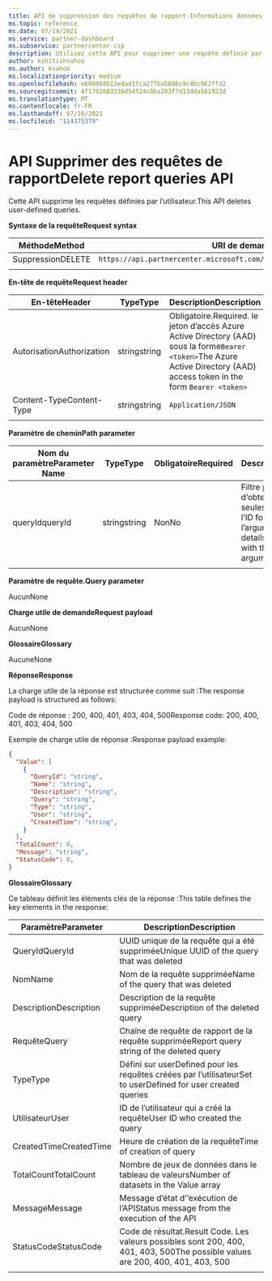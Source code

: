 ```yaml
---
title: API de suppression des requêtes de rapport-Informations données
ms.topic: reference
ms.date: 07/14/2021
ms.service: partner-dashboard
ms.subservice: partnercenter-csp
description: Utilisez cette API pour supprimer une requête définie par l’utilisateur dans les Insights de l’espace partenaires.
author: kshitishsahoo
ms.author: ksahoo
ms.localizationpriority: medium
ms.openlocfilehash: e608068613edad1fca277ba5886c9c4bc962ffd2
ms.sourcegitcommit: 4f1702683336d54f24c0ba283f7d13dda581923d
ms.translationtype: MT
ms.contentlocale: fr-FR
ms.lasthandoff: 07/16/2021
ms.locfileid: "114375379"
---
```

# <a name="delete-report-queries-api"></a><span data-ttu-id="f4bee-103">API Supprimer des requêtes de rapport</span><span class="sxs-lookup"><span data-stu-id="f4bee-103">Delete report queries API</span></span>

<span data-ttu-id="f4bee-104">Cette API supprime les requêtes définies par l’utilisateur.</span><span class="sxs-lookup"><span data-stu-id="f4bee-104">This API deletes user-defined queries.</span></span>

<span data-ttu-id="f4bee-105">**Syntaxe de la requête**</span><span class="sxs-lookup"><span data-stu-id="f4bee-105">**Request syntax**</span></span>

|    <span data-ttu-id="f4bee-106">Méthode</span><span class="sxs-lookup"><span data-stu-id="f4bee-106">Method</span></span>    |    <span data-ttu-id="f4bee-107">URI de demande</span><span class="sxs-lookup"><span data-stu-id="f4bee-107">Request URI</span></span>    |
|    ----    |    ----    |
|    <span data-ttu-id="f4bee-108">Suppression</span><span class="sxs-lookup"><span data-stu-id="f4bee-108">DELETE</span></span>    |    `https://api.partnercenter.microsoft.com/insights/v1/mpn/ScheduledQueries/{queryId}` |
|        |        |

<span data-ttu-id="f4bee-109">**En-tête de requête**</span><span class="sxs-lookup"><span data-stu-id="f4bee-109">**Request header**</span></span>

|    <span data-ttu-id="f4bee-110">En-tête</span><span class="sxs-lookup"><span data-stu-id="f4bee-110">Header</span></span>    |    <span data-ttu-id="f4bee-111">Type</span><span class="sxs-lookup"><span data-stu-id="f4bee-111">Type</span></span>    |    <span data-ttu-id="f4bee-112">Description</span><span class="sxs-lookup"><span data-stu-id="f4bee-112">Description</span></span>    |
|    ----    |    ----    |    ----    |
|    <span data-ttu-id="f4bee-113">Autorisation</span><span class="sxs-lookup"><span data-stu-id="f4bee-113">Authorization</span></span>    |    <span data-ttu-id="f4bee-114">string</span><span class="sxs-lookup"><span data-stu-id="f4bee-114">string</span></span>    |    <span data-ttu-id="f4bee-115">Obligatoire.</span><span class="sxs-lookup"><span data-stu-id="f4bee-115">Required.</span></span> <span data-ttu-id="f4bee-116">le jeton d’accès Azure Active Directory (AAD) sous la forme`Bearer <token>`</span><span class="sxs-lookup"><span data-stu-id="f4bee-116">The Azure Active Directory (AAD) access token in the form `Bearer <token>`</span></span>    |
|    <span data-ttu-id="f4bee-117">Content-Type</span><span class="sxs-lookup"><span data-stu-id="f4bee-117">Content-Type</span></span>    |    <span data-ttu-id="f4bee-118">string</span><span class="sxs-lookup"><span data-stu-id="f4bee-118">string</span></span>    |    `Application/JSON`    |
|        |        |        |

<span data-ttu-id="f4bee-119">**Paramètre de chemin**</span><span class="sxs-lookup"><span data-stu-id="f4bee-119">**Path parameter**</span></span>

|    <span data-ttu-id="f4bee-120">Nom du paramètre</span><span class="sxs-lookup"><span data-stu-id="f4bee-120">Parameter Name</span></span>    |    <span data-ttu-id="f4bee-121">Type</span><span class="sxs-lookup"><span data-stu-id="f4bee-121">Type</span></span>    |    <span data-ttu-id="f4bee-122">Obligatoire</span><span class="sxs-lookup"><span data-stu-id="f4bee-122">Required</span></span>    |    <span data-ttu-id="f4bee-123">Description</span><span class="sxs-lookup"><span data-stu-id="f4bee-123">Description</span></span>    |
|    ----    |    ----    |    ----    |    ----    |
|    <span data-ttu-id="f4bee-124">queryId</span><span class="sxs-lookup"><span data-stu-id="f4bee-124">queryId</span></span>     |    <span data-ttu-id="f4bee-125">string</span><span class="sxs-lookup"><span data-stu-id="f4bee-125">string</span></span>     |    <span data-ttu-id="f4bee-126">Non</span><span class="sxs-lookup"><span data-stu-id="f4bee-126">No</span></span>    |    <span data-ttu-id="f4bee-127">Filtre permettant d’obtenir les détails des seules requêtes avec l’ID fourni dans l’argument</span><span class="sxs-lookup"><span data-stu-id="f4bee-127">Filter to get details of only queries with the ID given in the argument</span></span>     |
|        |        |        |        |

<span data-ttu-id="f4bee-128">**Paramètre de requête.**</span><span class="sxs-lookup"><span data-stu-id="f4bee-128">**Query parameter**</span></span>

<span data-ttu-id="f4bee-129">Aucun</span><span class="sxs-lookup"><span data-stu-id="f4bee-129">None</span></span>

<span data-ttu-id="f4bee-130">**Charge utile de demande**</span><span class="sxs-lookup"><span data-stu-id="f4bee-130">**Request payload**</span></span>

<span data-ttu-id="f4bee-131">Aucun</span><span class="sxs-lookup"><span data-stu-id="f4bee-131">None</span></span>

<span data-ttu-id="f4bee-132">**Glossaire**</span><span class="sxs-lookup"><span data-stu-id="f4bee-132">**Glossary**</span></span>

<span data-ttu-id="f4bee-133">Aucune</span><span class="sxs-lookup"><span data-stu-id="f4bee-133">None</span></span>

<span data-ttu-id="f4bee-134">**Réponse**</span><span class="sxs-lookup"><span data-stu-id="f4bee-134">**Response**</span></span>

<span data-ttu-id="f4bee-135">La charge utile de la réponse est structurée comme suit :</span><span class="sxs-lookup"><span data-stu-id="f4bee-135">The response payload is structured as follows:</span></span>

<span data-ttu-id="f4bee-136">Code de réponse : 200, 400, 401, 403, 404, 500</span><span class="sxs-lookup"><span data-stu-id="f4bee-136">Response code: 200, 400, 401, 403, 404, 500</span></span>

<span data-ttu-id="f4bee-137">Exemple de charge utile de réponse :</span><span class="sxs-lookup"><span data-stu-id="f4bee-137">Response payload example:</span></span>

```json
{ 
  "Value": [ 
    { 
      "QueryId": "string", 
      "Name": "string", 
      "Description": "string", 
      "Query": "string", 
      "Type": "string", 
      "User": "string", 
      "CreatedTime": "string", 
    } 
  ], 
  "TotalCount": 0, 
  "Message": "string", 
  "StatusCode": 0, 
}
```

<span data-ttu-id="f4bee-138">**Glossaire**</span><span class="sxs-lookup"><span data-stu-id="f4bee-138">**Glossary**</span></span>

<span data-ttu-id="f4bee-139">Ce tableau définit les éléments clés de la réponse :</span><span class="sxs-lookup"><span data-stu-id="f4bee-139">This table defines the key elements in the response:</span></span>

|    <span data-ttu-id="f4bee-140">Paramètre</span><span class="sxs-lookup"><span data-stu-id="f4bee-140">Parameter</span></span>    |    <span data-ttu-id="f4bee-141">Description</span><span class="sxs-lookup"><span data-stu-id="f4bee-141">Description</span></span>    |
|    ----    |    ----    |
|    <span data-ttu-id="f4bee-142">QueryId</span><span class="sxs-lookup"><span data-stu-id="f4bee-142">QueryId</span></span>     |    <span data-ttu-id="f4bee-143">UUID unique de la requête qui a été supprimée</span><span class="sxs-lookup"><span data-stu-id="f4bee-143">Unique UUID of the query that was deleted</span></span>    |
|    <span data-ttu-id="f4bee-144">Nom</span><span class="sxs-lookup"><span data-stu-id="f4bee-144">Name</span></span>     |    <span data-ttu-id="f4bee-145">Nom de la requête supprimée</span><span class="sxs-lookup"><span data-stu-id="f4bee-145">Name of the query that was deleted</span></span>    |
|    <span data-ttu-id="f4bee-146">Description</span><span class="sxs-lookup"><span data-stu-id="f4bee-146">Description</span></span>     |    <span data-ttu-id="f4bee-147">Description de la requête supprimée</span><span class="sxs-lookup"><span data-stu-id="f4bee-147">Description of the deleted query</span></span>     |
|    <span data-ttu-id="f4bee-148">Requête</span><span class="sxs-lookup"><span data-stu-id="f4bee-148">Query</span></span>     |    <span data-ttu-id="f4bee-149">Chaîne de requête de rapport de la requête supprimée</span><span class="sxs-lookup"><span data-stu-id="f4bee-149">Report query string of the deleted query</span></span>    |
|    <span data-ttu-id="f4bee-150">Type</span><span class="sxs-lookup"><span data-stu-id="f4bee-150">Type</span></span>     |    <span data-ttu-id="f4bee-151">Défini sur userDefined pour les requêtes créées par l’utilisateur</span><span class="sxs-lookup"><span data-stu-id="f4bee-151">Set to userDefined for user created queries</span></span>     |
|    <span data-ttu-id="f4bee-152">Utilisateur</span><span class="sxs-lookup"><span data-stu-id="f4bee-152">User</span></span>     |    <span data-ttu-id="f4bee-153">ID de l’utilisateur qui a créé la requête</span><span class="sxs-lookup"><span data-stu-id="f4bee-153">User ID who created the query</span></span>     |
|    <span data-ttu-id="f4bee-154">CreatedTime</span><span class="sxs-lookup"><span data-stu-id="f4bee-154">CreatedTime</span></span>     |    <span data-ttu-id="f4bee-155">Heure de création de la requête</span><span class="sxs-lookup"><span data-stu-id="f4bee-155">Time of creation of query</span></span>     |
|    <span data-ttu-id="f4bee-156">TotalCount</span><span class="sxs-lookup"><span data-stu-id="f4bee-156">TotalCount</span></span>     |    <span data-ttu-id="f4bee-157">Nombre de jeux de données dans le tableau de valeurs</span><span class="sxs-lookup"><span data-stu-id="f4bee-157">Number of datasets in the Value array</span></span>     |
|    <span data-ttu-id="f4bee-158">Message</span><span class="sxs-lookup"><span data-stu-id="f4bee-158">Message</span></span>     |    <span data-ttu-id="f4bee-159">Message d’état d’’exécution de l’API</span><span class="sxs-lookup"><span data-stu-id="f4bee-159">Status message from the execution of the API</span></span>     |
|    <span data-ttu-id="f4bee-160">StatusCode</span><span class="sxs-lookup"><span data-stu-id="f4bee-160">StatusCode</span></span>     |    <span data-ttu-id="f4bee-161">Code de résultat.</span><span class="sxs-lookup"><span data-stu-id="f4bee-161">Result Code.</span></span> <span data-ttu-id="f4bee-162">Les valeurs possibles sont 200, 400, 401, 403, 500</span><span class="sxs-lookup"><span data-stu-id="f4bee-162">The possible values are 200, 400, 401, 403, 500</span></span>     |
|        |        |
